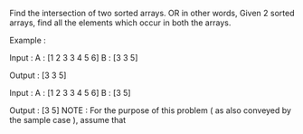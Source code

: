 Find the intersection of two sorted arrays.
OR in other words,
Given 2 sorted arrays, find all the elements which occur in both the arrays.

Example :

Input : 
    A : [1 2 3 3 4 5 6]
    B : [3 3 5]

Output : [3 3 5]

Input : 
    A : [1 2 3 3 4 5 6]
    B : [3 5]

Output : [3 5]
 NOTE : For the purpose of this problem ( as also conveyed by the sample case ), assume that 

